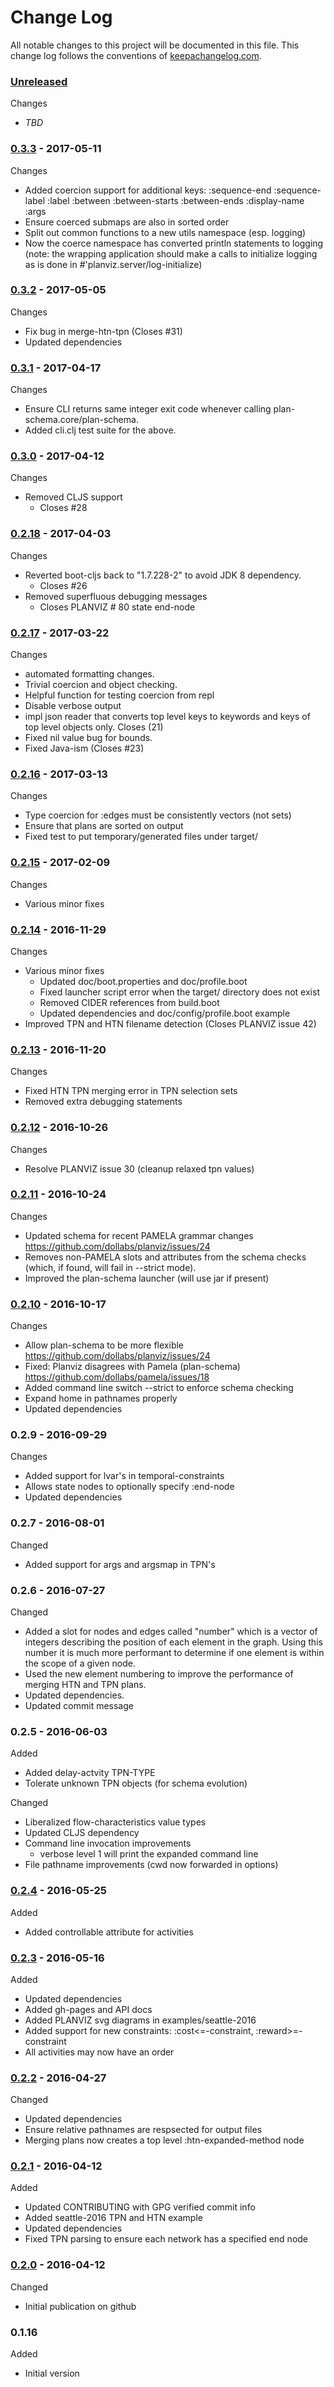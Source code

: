 # Change Log

All notable changes to this project will be documented in this file. This change log follows the conventions of [keepachangelog.com](http://keepachangelog.com/).

### [Unreleased]

Changes
* _TBD_

### [0.3.3] - 2017-05-11

Changes
* Added coercion support for additional keys: :sequence-end :sequence-label
  :label :between :between-starts :between-ends :display-name :args
* Ensure coerced submaps are also in sorted order
* Split out common functions to a new utils namespace (esp. logging)
* Now the coerce namespace has converted println statements to logging
  (note: the wrapping application should make a calls to initialize
  logging as is done in #'planviz.server/log-initialize)

### [0.3.2] - 2017-05-05

Changes
* Fix bug in merge-htn-tpn (Closes #31)
* Updated dependencies

### [0.3.1] - 2017-04-17

Changes
* Ensure CLI returns same integer exit code whenever calling
  plan-schema.core/plan-schema.
* Added cli.clj test suite for the above.

### [0.3.0] - 2017-04-12

Changes
* Removed CLJS support
  * Closes #28

### [0.2.18] - 2017-04-03

Changes
* Reverted boot-cljs back to "1.7.228-2" to avoid JDK 8 dependency.
  * Closes #26
* Removed superfluous debugging messages
  * Closes PLANVIZ # 80 state end-node

### [0.2.17] - 2017-03-22

Changes
* automated formatting changes.
* Trivial coercion and object checking.
* Helpful function for testing coercion from repl
* Disable verbose output
* impl json reader that converts top level keys to keywords and keys of top level objects only. Closes (21)
* Fixed nil value bug for bounds.
* Fixed Java-ism (Closes #23)

### [0.2.16] - 2017-03-13

Changes
* Type coercion for :edges must be consistently vectors (not sets)
* Ensure that plans are sorted on output
* Fixed test to put temporary/generated files under target/

### [0.2.15] - 2017-02-09

Changes
* Various minor fixes

### [0.2.14] - 2016-11-29

Changes
* Various minor fixes
  - Updated doc/boot.properties and doc/profile.boot
  - Fixed launcher script error when the target/ directory does not exist
  - Removed CIDER references from build.boot
  - Updated dependencies and doc/config/profile.boot example
* Improved TPN and HTN filename detection (Closes PLANVIZ issue 42)

### [0.2.13] - 2016-11-20

Changes
- Fixed HTN TPN merging error in TPN selection sets
- Removed extra debugging statements

### [0.2.12] - 2016-10-26

Changes
- Resolve PLANVIZ issue 30 (cleanup relaxed tpn values)

### [0.2.11] - 2016-10-24

Changes
- Updated schema for recent PAMELA grammar changes
  https://github.com/dollabs/planviz/issues/24
- Removes non-PAMELA slots and attributes from the schema checks
  (which, if found, will fail in --strict mode).
- Improved the plan-schema launcher (will use jar if present)

### [0.2.10] - 2016-10-17

Changes
- Allow plan-schema to be more flexible
  https://github.com/dollabs/planviz/issues/24
- Fixed: Planviz disagrees with Pamela (plan-schema)
  https://github.com/dollabs/pamela/issues/18
- Added command line switch --strict to enforce schema checking
- Expand home in pathnames properly
- Updated dependencies

### 0.2.9 - 2016-09-29

Changes
- Added support for lvar's in temporal-constraints
- Allows state nodes to optionally specify :end-node
- Updated dependencies

### 0.2.7 - 2016-08-01

Changed
- Added support for args and argsmap in TPN's


### 0.2.6 - 2016-07-27

Changed
- Added a slot for nodes and edges called "number" which is a vector
  of integers describing the position of each element in the graph.
  Using this number it is much more performant to determine if one
  element is within the scope of a given node.
- Used the new element numbering to improve the performance
  of merging HTN and TPN plans.
- Updated dependencies.
- Updated commit message

### 0.2.5 - 2016-06-03

Added
* Added delay-actvity TPN-TYPE
* Tolerate unknown TPN objects (for schema evolution)

Changed
* Liberalized flow-characteristics value types
* Updated CLJS dependency
* Command line invocation improvements
  - verbose level 1 will print the expanded command line
* File pathname improvements (cwd now forwarded in options)

### [0.2.4] - 2016-05-25

Added
* Added controllable attribute for activities

### [0.2.3] - 2016-05-16

Added
* Updated dependencies
* Added gh-pages and API docs
* Added PLANVIZ svg diagrams in examples/seattle-2016
* Added support for new constraints: :cost<=-constraint, :reward>=-constraint
* All activities may now have an order

### [0.2.2] - 2016-04-27

Changed
* Updated dependencies
* Ensure relative pathnames are respsected for output files
* Merging plans now creates a top level :htn-expanded-method node

### [0.2.1] - 2016-04-12

Added
* Updated CONTRIBUTING with GPG verified commit info
* Added seattle-2016 TPN and HTN example
* Updated dependencies
* Fixed TPN parsing to ensure each network has a specified end node

### [0.2.0] - 2016-04-12

Changed
* Initial publication on github

### 0.1.16

Added
*  Initial version

[0.2.0]: https://github.com/dollabs/plan-schema/compare/0.1.16...0.2.0
[0.2.1]: https://github.com/dollabs/plan-schema/compare/0.2.0...0.2.1
[0.2.2]: https://github.com/dollabs/plan-schema/compare/0.2.1...0.2.2
[0.2.3]: https://github.com/dollabs/plan-schema/compare/0.2.2...0.2.3
[0.2.4]: https://github.com/dollabs/plan-schema/compare/0.2.3...0.2.4
[0.2.10]: https://github.com/dollabs/plan-schema/compare/0.2.4...0.2.10
[0.2.11]: https://github.com/dollabs/plan-schema/compare/0.2.10...0.2.11
[0.2.12]: https://github.com/dollabs/plan-schema/compare/0.2.11...0.2.12
[0.2.13]: https://github.com/dollabs/plan-schema/compare/0.2.12...0.2.13
[0.2.14]: https://github.com/dollabs/plan-schema/compare/0.2.13...0.2.14
[0.2.15]: https://github.com/dollabs/plan-schema/compare/0.2.14...0.2.15
[0.2.16]: https://github.com/dollabs/plan-schema/compare/0.2.15...0.2.16
[0.2.17]: https://github.com/dollabs/plan-schema/compare/0.2.16...0.2.17
[0.2.18]: https://github.com/dollabs/plan-schema/compare/0.2.17...0.2.18
[0.3.0]: https://github.com/dollabs/plan-schema/compare/0.2.18...0.3.0
[0.3.1]: https://github.com/dollabs/plan-schema/compare/0.3.0...0.3.1
[0.3.2]: https://github.com/dollabs/plan-schema/compare/0.3.1...0.3.2
[0.3.3]: https://github.com/dollabs/plan-schema/compare/0.3.2...0.3.3
[Unreleased]: https://github.com/dollabs/plan-schema/compare/0.3.3...HEAD
